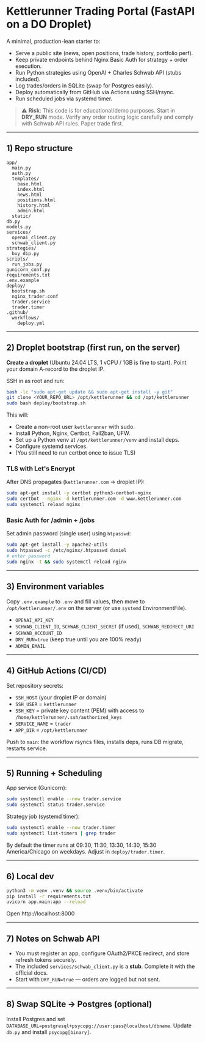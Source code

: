 # Kettlerunner Trading Portal (FastAPI on a DO Droplet)

A minimal, production-lean starter to:
- Serve a public site (news, open positions, trade history, portfolio perf).
- Keep private endpoints behind Nginx Basic Auth for strategy + order execution.
- Run Python strategies using OpenAI + Charles Schwab API (stubs included).
- Log trades/orders in SQLite (swap for Postgres easily).
- Deploy automatically from GitHub via Actions using SSH/rsync.
- Run scheduled jobs via systemd timer.

> ⚠️ **Risk**: This code is for educational/demo purposes. Start in **DRY_RUN** mode.
> Verify any order routing logic carefully and comply with Schwab API rules. Paper trade first.

---

## 1) Repo structure

```
app/
  main.py
  auth.py
  templates/
    base.html
    index.html
    news.html
    positions.html
    history.html
    admin.html
  static/
db.py
models.py
services/
  openai_client.py
  schwab_client.py
strategies/
  buy_dip.py
scripts/
  run_jobs.py
gunicorn_conf.py
requirements.txt
.env.example
deploy/
  bootstrap.sh
  nginx_trader.conf
  trader.service
  trader.timer
.github/
  workflows/
    deploy.yml
```

---

## 2) Droplet bootstrap (first run, on the server)

**Create a droplet** (Ubuntu 24.04 LTS, 1 vCPU / 1GB is fine to start). Point your domain A-record to the droplet IP.

SSH in as root and run:

```bash
bash -lc "sudo apt-get update && sudo apt-get install -y git"
git clone <YOUR_REPO_URL> /opt/kettlerunner && cd /opt/kettlerunner
sudo bash deploy/bootstrap.sh
```

This will:
- Create a non-root user `kettlerunner` with sudo.
- Install Python, Nginx, Certbot, Fail2ban, UFW.
- Set up a Python venv at `/opt/kettlerunner/venv` and install deps.
- Configure systemd services.
- (You still need to run certbot once to issue TLS)

### TLS with Let's Encrypt
After DNS propagates (`kettlerunner.com` → droplet IP):

```bash
sudo apt-get install -y certbot python3-certbot-nginx
sudo certbot --nginx -d kettlerunner.com -d www.kettlerunner.com
sudo systemctl reload nginx
```

### Basic Auth for /admin + /jobs
Set admin password (single user) using `htpasswd`:

```bash
sudo apt-get install -y apache2-utils
sudo htpasswd -c /etc/nginx/.htpasswd daniel
# enter password
sudo nginx -t && sudo systemctl reload nginx
```

---

## 3) Environment variables

Copy `.env.example` to `.env` and fill values, then move to `/opt/kettlerunner/.env` on the server (or use `systemd` EnvironmentFile).

- `OPENAI_API_KEY`
- `SCHWAB_CLIENT_ID`, `SCHWAB_CLIENT_SECRET` (if used), `SCHWAB_REDIRECT_URI`
- `SCHWAB_ACCOUNT_ID`
- `DRY_RUN=true` (keep true until you are 100% ready)
- `ADMIN_EMAIL`

---

## 4) GitHub Actions (CI/CD)

Set repository secrets:
- `SSH_HOST` (your droplet IP or domain)
- `SSH_USER` = `kettlerunner`
- `SSH_KEY` = private key content (PEM) with access to `/home/kettlerunner/.ssh/authorized_keys`
- `SERVICE_NAME` = `trader`
- `APP_DIR` = `/opt/kettlerunner`

Push to `main`: the workflow rsyncs files, installs deps, runs DB migrate, restarts service.

---

## 5) Running + Scheduling

App service (Gunicorn): 
```bash
sudo systemctl enable --now trader.service
sudo systemctl status trader.service
```

Strategy job (systemd timer):
```bash
sudo systemctl enable --now trader.timer
sudo systemctl list-timers | grep trader
```

By default the timer runs at 09:30, 11:30, 13:30, 14:30, 15:30 America/Chicago on weekdays. Adjust in `deploy/trader.timer`.

---

## 6) Local dev

```bash
python3 -m venv .venv && source .venv/bin/activate
pip install -r requirements.txt
uvicorn app.main:app --reload
```

Open http://localhost:8000

---

## 7) Notes on Schwab API

- You must register an app, configure OAuth2/PKCE redirect, and store refresh tokens securely.
- The included `services/schwab_client.py` is a **stub**. Complete it with the official docs.
- Start with `DRY_RUN=true` — orders are logged but not sent.

---

## 8) Swap SQLite → Postgres (optional)

Install Postgres and set `DATABASE_URL=postgresql+psycopg://user:pass@localhost/dbname`. Update `db.py` and install `psycopg[binary]`.
